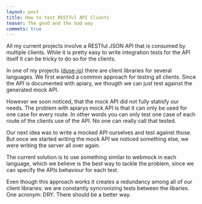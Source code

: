 ```yaml
---
layout: post
title: How to test RESTful API Clients
teaser: The good and the bad way
commets: true
---
```


All my current projects involve a RESTful JSON API that is consumed by multiple
clients. While it is pretty easy to write integration tests for the API itself
it can be tricky to do so for the clients.

In one of my projects ([duse-io](https://github.com/duse-io/)) there are client
libraries for several languages. We first wanted a common approach for testing
all clients. Since the API is documented with apiary, we thougth we can just
test against the generated mock API.

However we soon noticed, that the mock API did not fully statisfy our needs.
The problem with apiarys mock API is that it can only be used for one case for
every route. In other words you can only test one case of each route of the
clients use of the API. No one can really call that tested.

Our next idea was to write a mocked API ourselves and test against those.
But once we started writing the mock API we noticed something else, we were
writing the server all over again.

The current solution is to use something similar to webmock in each language,
which we believe is the best way to tackle the problem, since we can specify
the APIs behaviour for each test.

Even though this approach works it creates a redundancy among all of our client
libraries: we are constantly syncronizing tests between the libaries. One
acronym: DRY. There should be a better way.

